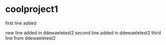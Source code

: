 coolproject1
============

first line added


new line added in ddewaeletest2
second line added in ddewaeletest2
third line from ddewaeletest2


